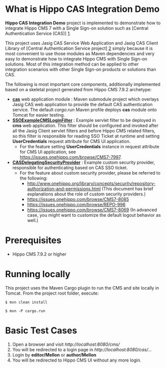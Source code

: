 What is **Hippo CAS Integration Demo**
================================

**Hippo CAS Integration Demo** project is implemented to demonstrate how to integrate Hippo CMS 7 with a Single Sign-on solution such as [Central Authentication Service (CAS)] [1].

This project uses Jasig CAS Service Web Application and Jasig CAS Client Library of [Central Authentication Service project] [2] simply because it is most convenient to use those modules as Maven dependencies and very easy to demonstrate how to integrate Hippo CMS with Single Sign-on solutions. Most of this integration method can be applied to other integration scenarios with other Single Sign-on products or solutions than CAS.

The following is most important core components, additionally implemented based on a skeletal project generated from Hippo CMS 7.9.2 archetype:
- **[cas](cas/)** web application module : Maven submodule project which overlays Jasig CAS web application to provide the default CAS authentication service. The default *cargo.run* Maven profile deploys **cas** module onto Tomcat for easier testing.
- **[SSOExampleCMSLoginFilter](cms/src/main/java/org/example/casintegdemo/filter/SSOExampleCMSLoginFilter.java)** : Example servlet filter to be deployed in **cms** web application. This filter should be configured and invoked after all the Jasig Client servlet filters and before Hippo CMS related filters, so this filter is responsible for reading SSO Ticket at runtime and setting **UserCredentials** request attribute for CMS UI application.
  - For the feature setting **UserCredentials** instance in request attribute for CMS UI application, see https://issues.onehippo.com/browse/CMS7-7997.
- **[CASDelegatingSecurityProvider]((cms/src/main/java/org/example/casintegdemo/security/CASDelegatingSecurityProvider.java))** : Example custom security provider, responsible for authenticating based on CAS SSO ticket.
  - For the feature about custom security provider, please be referred to the following:
    - http://www.onehippo.org/library/concepts/security/repository-authorization-and-permissions.html
      (This document has brief explanations about the role of custom security providers.) 
    - https://issues.onehippo.com/browse/CMS7-8085
    - https://issues.onehippo.com/browse/REPO-996
    - https://issues.onehippo.com/browse/CMS7-8069 (In advanced case, you might want to customize the default logout behavior as well.)


Prerequisites
=============
- Hippo CMS 7.9.2 or higher

Running locally
===============

This project uses the Maven Cargo plugin to run the CMS and site locally in Tomcat.
From the project root folder, execute:

  `$ mvn clean install`
  
  `$ mvn -P cargo.run`


Basic Test Cases
================
  1. Open a browser and visit *http://localhost:8080/cms/*
  1. You will be redirected to a login page in *http://localhost:8080/cas/...*
  1. Login by **editor/Mellon** or **author/Mellon**
  1. You will be redirected to Hippo CMS UI without any more login.



[1]: http://en.wikipedia.org/wiki/Central_Authentication_Service    "Central Authentication Service (CAS)"
[2]: https://www.apereo.org/cas    "Jasig Central Authentication Service project"
[3]: https://github.com/Jasig/cas/wiki/Installation-Guide    "Jasig/cas Installation Guide"
